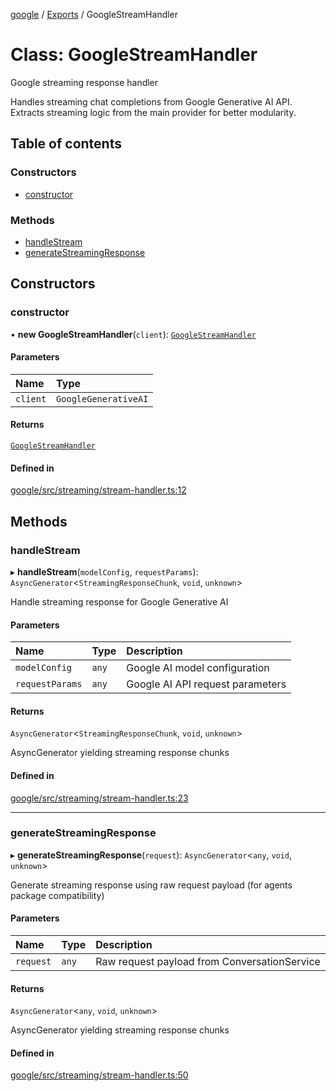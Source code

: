 <!-- 
 ⚠️  AUTO-GENERATED FILE - DO NOT EDIT MANUALLY
 This file is automatically generated by scripts/docs-generator.js
 To make changes, edit the source TypeScript files or update the generator script
-->

[google](../../) / [Exports](../modules) / GoogleStreamHandler

# Class: GoogleStreamHandler

Google streaming response handler

Handles streaming chat completions from Google Generative AI API.
Extracts streaming logic from the main provider for better modularity.

## Table of contents

### Constructors

- [constructor](GoogleStreamHandler#constructor)

### Methods

- [handleStream](GoogleStreamHandler#handlestream)
- [generateStreamingResponse](GoogleStreamHandler#generatestreamingresponse)

## Constructors

### constructor

• **new GoogleStreamHandler**(`client`): [`GoogleStreamHandler`](GoogleStreamHandler)

#### Parameters

| Name | Type |
| :------ | :------ |
| `client` | `GoogleGenerativeAI` |

#### Returns

[`GoogleStreamHandler`](GoogleStreamHandler)

#### Defined in

[google/src/streaming/stream-handler.ts:12](https://github.com/woojubb/robota/blob/c50179e56752f80ea03c64201e29ab12275152bf/packages/google/src/streaming/stream-handler.ts#L12)

## Methods

### handleStream

▸ **handleStream**(`modelConfig`, `requestParams`): `AsyncGenerator`\<`StreamingResponseChunk`, `void`, `unknown`\>

Handle streaming response for Google Generative AI

#### Parameters

| Name | Type | Description |
| :------ | :------ | :------ |
| `modelConfig` | `any` | Google AI model configuration |
| `requestParams` | `any` | Google AI API request parameters |

#### Returns

`AsyncGenerator`\<`StreamingResponseChunk`, `void`, `unknown`\>

AsyncGenerator yielding streaming response chunks

#### Defined in

[google/src/streaming/stream-handler.ts:23](https://github.com/woojubb/robota/blob/c50179e56752f80ea03c64201e29ab12275152bf/packages/google/src/streaming/stream-handler.ts#L23)

___

### generateStreamingResponse

▸ **generateStreamingResponse**(`request`): `AsyncGenerator`\<`any`, `void`, `unknown`\>

Generate streaming response using raw request payload (for agents package compatibility)

#### Parameters

| Name | Type | Description |
| :------ | :------ | :------ |
| `request` | `any` | Raw request payload from ConversationService |

#### Returns

`AsyncGenerator`\<`any`, `void`, `unknown`\>

AsyncGenerator yielding streaming response chunks

#### Defined in

[google/src/streaming/stream-handler.ts:50](https://github.com/woojubb/robota/blob/c50179e56752f80ea03c64201e29ab12275152bf/packages/google/src/streaming/stream-handler.ts#L50)
